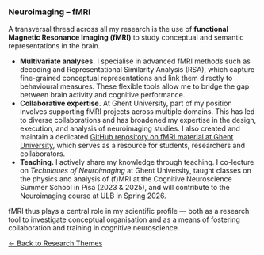 ### Neuroimaging – fMRI

A transversal thread across all my research is the use of **functional Magnetic Resonance Imaging (fMRI)** to study conceptual and semantic representations in the brain.  

- **Multivariate analyses.** I specialise in advanced fMRI methods such as decoding and Representational Similarity Analysis (RSA), which capture fine-grained conceptual representations and link them directly to behavioural measures. These flexible tools allow me to bridge the gap between brain activity and cognitive performance.  
- **Collaborative expertise.** At Ghent University, part of my position involves supporting fMRI projects across multiple domains. This has led to diverse collaborations and has broadened my expertise in the design, execution, and analysis of neuroimaging studies.
  I also created and maintain a dedicated [GitHub repository on fMRI material at Ghent University](https://github.com/orgs/fMRI-ugent/repositories), which serves as a resource for students, researchers and collaborators.
- **Teaching.** I actively share my knowledge through teaching. I co-lecture on *Techniques of Neuroimaging* at Ghent University, taught classes on the physics and analysis of (f)MRI at the Cognitive Neuroscience Summer School in Pisa (2023 & 2025), and will contribute to the Neuroimaging course at ULB in Spring 2026.  

fMRI thus plays a central role in my scientific profile — both as a research tool to investigate conceptual organisation and as a means of fostering collaboration and training in cognitive neuroscience.



[← Back to Research Themes](/projects/)


